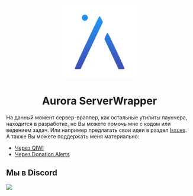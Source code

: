 <p align="center"><img src="./logo.png" width="200px" height="200px"></p>
<h1 align="center">Aurora ServerWrapper</h1>

На данный момент сервер-враппер, как остальные утилиты лаунчера, находится в разработке, но Вы можете помочь мне с кодом или ведением задач. Или например предлагать свои идеи в раздел [Issues](https://github.com/AuroraTeam/ServerWrapper/issues).  
А также Вы можете поддержать меня материально:  
- [Через QIWI](https://qiwi.com/p/JOCAT)  
- [Через Donation Alerts](https://www.donationalerts.com/r/jocat)

## Мы в Discord

[![](https://discord.com/api/guilds/730131402636525688/embed.png?style=banner2)](https://discord.gg/2NvYTcv)

